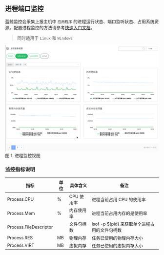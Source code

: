 ## 进程端口监控

蓝鲸监控会采集上报主机中 `应用程序` 的进程运行状态、端口监听状态、占用系统资源。配置进程监控的方法请参考[快速入门文档](../快速入门/Process_monitor_quick_start.md)。

> 同时适用于 `Linux` 和 `Windows`

![进程资源监控_Linux](../media/Process_Resource_Monitor.gif)
图 1. 进程监控视图

### 监控指标说明

| 指标 | 单位 | 具体含义 | 备注 |
| --- | --- | --- | --- |
| Process.CPU | % | CPU 使用率 | 进程当前占用 CPU 的使用率 |
| Process.Mem | % | 内存使用率 | 进程当前占用内存的是使用率 |
| Process.FileDescriptor |  | 文件句柄数 |  lsof -p ${pid} 来获取单个进程占用的文件句柄数 |
| Process.RES | MB | 物理内存  |  任务已使用的物理内存大小 |
| Process.VIRT | MB |  虚拟内存 | 任务已使用的虚拟内存大小 |

